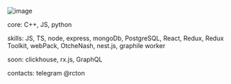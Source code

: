 ![image](https://www.codewars.com/users/scalette/badges/micro)

core: C++, JS, python

skills: JS, TS, node, express, mongoDb, PostgreSQL, React, Redux, Redux Toolkit, webPack, OtcheNash, nest.js, graphile worker

soon: clickhouse, rx.js, GraphQL

contacts: telegram @rcton
